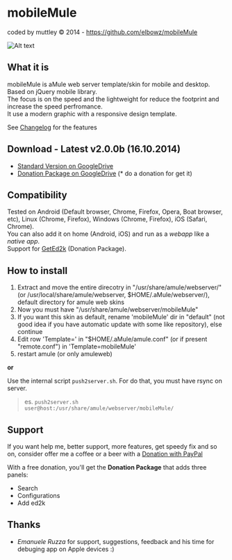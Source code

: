 mobileMule 
==========
coded by muttley © 2014 - https://github.com/elbowz/mobileMule

![Alt text](http://s13.postimg.org/iahsdd8br/responsive_showcase_mockup.jpg)

What it is
----------
mobileMule is aMule web server template/skin for mobile and desktop. Based on jQuery mobile library.  
The focus is on the speed and the lightweight for reduce the footprint and increase the speed perfromance.  
It use a modern graphic with a responsive design template.

See [Changelog](CHANGELOG.md) for the features

Download - Latest v2.0.0b (16.10.2014)
--------------------------------------
 * [Standard Version on GoogleDrive](https://drive.google.com/folderview?id=0BzaXzhTPJkC7WFFIM09uYm4zSk0&usp=sharing#list)
 * [Donation Package on GoogleDrive](https://drive.google.com/folderview?id=0BzaXzhTPJkC7SnpOVG11OF9ITlE&usp=sharing) (* do a donation for get it)

Compatibility
-------------
Tested on Android (Default browser, Chrome, Firefox, Opera, Boat browser, etc), Linux (Chrome, Firefox), Windows (Chrome, Firefox), iOS (Safari, Chrome).  
You can also add it on home (Android, iOS) and run as a *webapp* like a *native app*.  
Support for [GetEd2k](https://play.google.com/store/apps/details?id=org.anacletus.geted2k) (Donation Package).

How to install
--------------
1. Extract and move the entire direcotry in "/usr/share/amule/webserver/" (or /usr/local/share/amule/webserver, $HOME/.aMule/webserver/), default directory for amule web skins
2. Now you must have "/usr/share/amule/webserver/mobileMule"
3. If you want this skin as default, rename 'mobileMule' dir in "default" (not good idea if you have automatic update with some like repository), else continue 
4. Edit row 'Template=' in "$HOME/.aMule/amule.conf" (or if present "remote.conf") in 'Template=mobileMule'
5. restart amule (or only amuleweb)

**or**

Use the internal script ```push2server.sh```. For do that, you must have rsync on server.

> es. ```push2server.sh user@host:/usr/share/amule/webserver/mobileMule/```

Support
-------
If you want help me, better support, more features, get speedy fix and so on, consider offer me a coffee or a beer with a [Donation with PayPal](https://www.paypal.com/cgi-bin/webscr?cmd=_donations&business=muttley%2ebd%40gmail%2ecom&lc=IT&item_name=mobileMule&item_number=aMule%20web%20mobile%20skin&currency_code=EUR&bn=PP%2dDonationsBF%3abtn_donate_LG%2egif%3aNonHosted)

With a free donation, you'll get the **Donation Package** that adds three panels:

* Search
* Configurations
* Add ed2k

Thanks
------

* *Emanuele Ruzza* for support, suggestions, feedback and his time for debuging app on Apple devices :)